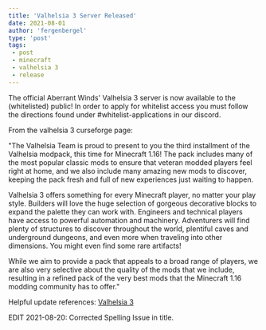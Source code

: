```yaml
---
title: 'Valhelsia 3 Server Released'
date: 2021-08-01
author: 'fergenbergel'
type: 'post'
tags: 
 - post
 - minecraft
 - valhelsia 3
 - release
---
```


The official Aberrant Winds' Valhelsia 3 server is now available to the (whitelisted) public! In order to apply for whitelist access you must follow the directions found under #whitelist-applications in our discord.

From the valhelsia 3 curseforge page: 

"The Valhelsia Team is proud to present to you the third installment of the Valhelsia modpack, this time for Minecraft 1.16! The pack includes many of the most popular classic mods to ensure that veteran modded players feel right at home, and we also include many amazing new mods to discover, keeping the pack fresh and full of new experiences just waiting to happen.

Valhelsia 3 offers something for every Minecraft player, no matter your play style. Builders will love the huge selection of gorgeous decorative blocks to expand the palette they can work with. Engineers and technical players have access to powerful automation and machinery. Adventurers will find plenty of structures to discover throughout the world, plentiful caves and underground dungeons, and even more when traveling into other dimensions. You might even find some rare artifacts!

While we aim to provide a pack that appeals to a broad range of players, we are also very selective about the quality of the mods that we include, resulting in a refined pack of the very best mods that the Minecraft 1.16 modding community has to offer."

Helpful update references:
[Valhelsia 3][1]

[1]: <https://www.curseforge.com/minecraft/modpacks/valhelsia-3/> "Valhelsia 3 curseforge page"

EDIT 2021-08-20: Corrected Spelling Issue in title.
